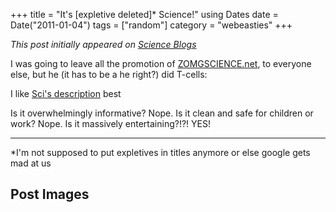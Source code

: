 +++
title = "It's [expletive deleted]* Science!"
using Dates
date = Date("2011-01-04")
tags = ["random"]
category = "webeasties"
+++

_This post initially appeared on [Science Blogs](http://scienceblogs.com/webeasties)_

I was going to leave all the promotion of [ZOMGSCIENCE.net](http://zomgscience.net/), to everyone else, but he (it has to be a he right?) did T-cells:

I like [Sci's description](http://scientopia.org/blogs/scicurious/2011/01/04/zomg-its-science/) best

Is it overwhelmingly informative? Nope. Is it clean and safe for children or work? Nope. Is it massively entertaining?!?! YES!

-----

*I'm not supposed to put expletives in titles anymore or else google gets mad at us

      
  

 ## Post Images



